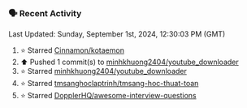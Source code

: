 ### 🗣 Recent Activity

<!--RECENT_ACTIVITY:last_update-->
Last Updated: Sunday, September 1st, 2024, 12:30:03 PM (GMT)
<!--RECENT_ACTIVITY:last_update_end-->
<!--RECENT_ACTIVITY:start-->
1. ⭐ Starred [Cinnamon/kotaemon](https://github.com/Cinnamon/kotaemon)<br>
2. ⬆️ Pushed 1 commit(s) to [minhkhuong2404/youtube_downloader](https://github.com/minhkhuong2404/youtube_downloader)<br>
3. ⭐ Starred [minhkhuong2404/youtube_downloader](https://github.com/minhkhuong2404/youtube_downloader)<br>
4. ⭐ Starred [tmsanghoclaptrinh/tmsang-hoc-thuat-toan](https://github.com/tmsanghoclaptrinh/tmsang-hoc-thuat-toan)<br>
5. ⭐ Starred [DopplerHQ/awesome-interview-questions](https://github.com/DopplerHQ/awesome-interview-questions)<br>
<!--RECENT_ACTIVITY:end-->
